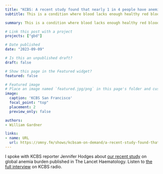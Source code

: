 ```yaml
---
title: "KCBS: A recent study found that nearly 1 in 4 people have anemia."
subtitle: This is a condition where blood lacks enough healthy red blood cells to carry oxygen through the body. But for a health problem that's so common, efforts to reduce anemia and its impacts have been slow. To tell us more, Jennifer Hodges spoke with Will Gardner - research scientist, Institute for Health Metrics and Evaluation

summary: This is a condition where blood lacks enough healthy red blood cells to carry oxygen through the body. But for a health problem that's so common, efforts to reduce anemia and its impacts have been slow. To tell us more, Jennifer Hodges spoke with Will Gardner - research scientist, Institute for Health Metrics and Evaluation

# Link this post with a project
projects: ["gbd"]

# Date published
date: "2023-09-09"

# Is this an unpublished draft?
draft: false

# Show this page in the Featured widget?
featured: false

# Featured image
# Place an image named `featured.jpg/png` in this page's folder and customize its options here.
image:
  caption: 'KCBS San Francisco'
  focal_point: "top"
  placement: 2
  preview_only: false

authors:
- William Gardner

links:
- name: URL
  url: https://omny.fm/shows/kcbsam-on-demand/a-recent-study-found-that-nearly-1-in-four-people
---
```


I spoke with KCBS reporter Jennifer Hodges about [our recent study](https://www.thelancet.com/journals/lanhae/article/PIIS2352-3026(23)00160-6/fulltext) on global anemia burden published in The Lancet Haematology. Listen to [the full interview](https://omny.fm/shows/kcbsam-on-demand/a-recent-study-found-that-nearly-1-in-four-people) on KCBS radio.